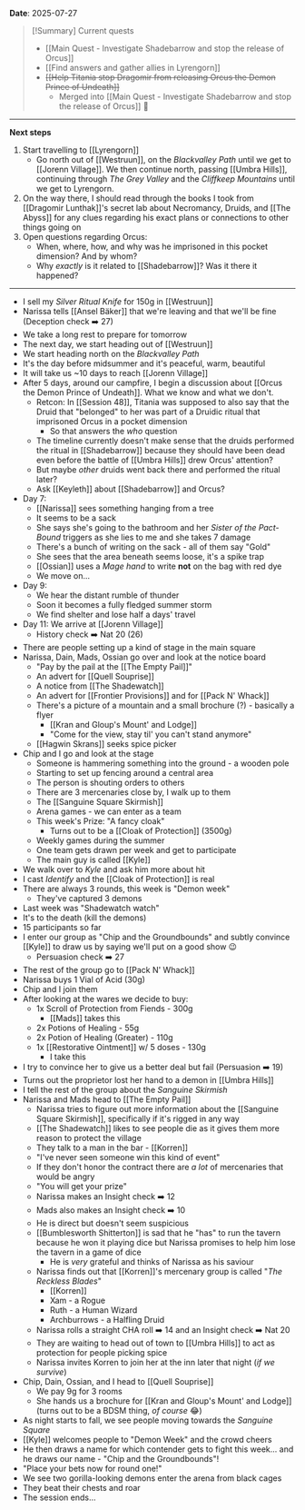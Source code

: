 **Date**: 2025-07-27

> [!Summary] Current quests
> - [[Main Quest - Investigate Shadebarrow and stop the release of Orcus]]
> - [[Find answers and gather allies in Lyrengorn]]
> - ~~[[Help Titania stop Dragomir from releasing Orcus the Demon Prince of Undeath]]~~
> 	- Merged into [[Main Quest - Investigate Shadebarrow and stop the release of Orcus]] 🔀

---
**Next steps**
1. Start travelling to [[Lyrengorn]]
	- Go north out of [[Westruun]], on the *Blackvalley Path* until we get to [[Jorenn Village]]. We then continue north, passing [[Umbra Hills]], continuing through *The Grey Valley* and the *Cliffkeep Mountains* until we get to Lyrengorn.
2. On the way there, I should read through the books I took from [[Dragomir Lunthak]]'s secret lab about Necromancy, Druids, and [[The Abyss]] for any clues regarding his exact plans or connections to other things going on
3. Open questions regarding Orcus:
	- When, where, how, and why was he imprisoned in this pocket dimension? And by whom?
	- Why *exactly* is it related to [[Shadebarrow]]? Was it there it happened?
---
- I sell my *Silver Ritual Knife* for 150g in [[Westruun]]
- Narissa tells [[Ansel Bäker]] that we're leaving and that we'll be fine (Deception check ➡️ 27)
- We take a long rest to prepare for tomorrow
- The next day, we start heading out of [[Westruun]]
- We start heading north on the *Blackvalley Path*
- It's the day before midsummer and it's peaceful, warm, beautiful
- It will take us ~10 days to reach [[Jorenn Village]]
- After 5 days, around our campfire, I begin a discussion about [[Orcus the Demon Prince of Undeath]]. What we know and what we don't.
	- Retcon: In [[Session 48]], Titania was supposed to also say that the Druid that "belonged" to her was part of a Druidic ritual that imprisoned Orcus in a pocket dimension
		- So that answers the *who* question
	- The timeline currently doesn't make sense that the druids performed the ritual in [[Shadebarrow]] because they should have been dead even before the battle of [[Umbra Hills]] drew Orcus' attention? 
	- But maybe *other* druids went back there and performed the ritual later?
	- Ask [[Keyleth]] about [[Shadebarrow]] and Orcus?
- Day 7:
	- [[Narissa]] sees something hanging from a tree
	- It seems to be a sack
	- She says she's going to the bathroom and her *Sister of the Pact-Bound* triggers as she lies to me and she takes 7 damage
	- There's a bunch of writing on the sack - all of them say "Gold"
	- She sees that the area beneath seems loose, it's a spike trap
	- [[Ossian]] uses a *Mage hand* to write **not** on the bag with red dye
	- We move on...
- Day 9:
	- We hear the distant rumble of thunder
	- Soon it becomes a fully fledged summer storm
	- We find shelter and lose half a days' travel
- Day 11: We arrive at [[Jorenn Village]]
	- History check ➡️ Nat 20 (26)
- There are people setting up a kind of stage in the main square
- Narissa, Dain, Mads, Ossian go over and look at the notice board
	- "Pay by the pail at the [[The Empty Pail]]"
	- An advert for [[Quell Souprise]]
	- A notice from [[The Shadewatch]]
	- An advert for [[Frontier Provisions]] and for [[Pack N' Whack]]
	- There's a picture of a mountain and a small brochure (?) - basically a flyer
		- [[Kran and Gloup's Mount' and Lodge]]
		- "Come for the view, stay til' you can't stand anymore"
	- [[Hagwin Skrans]] seeks spice picker
- Chip and I go and look at the stage
	- Someone is hammering something into the ground - a wooden pole
	- Starting to set up fencing around a central area
	- The person is shouting orders to others
	- There are 3 mercenaries close by, I walk up to them
	- The [[Sanguine Square Skirmish]]
	- Arena games - we can enter as a team
	- This week's Prize: "A fancy cloak"
		- Turns out to be a [[Cloak of Protection]] (3500g)
	- Weekly games during the summer
	- One team gets drawn per week and get to participate
	- The main guy is called [[Kyle]]
- We walk over to *Kyle* and ask him more about hit
- I cast *Identify* and the [[Cloak of Protection]] is real
- There are always 3 rounds, this week is "Demon week"
	- They've captured 3 demons
- Last week was "Shadewatch watch"
- It's to the death (kill the demons)
- 15 participants so far
- I enter our group as "Chip and the Groundbounds" and subtly convince [[Kyle]] to draw us by saying we'll put on a good show 😉
	- Persuasion check ➡️ 27
- The rest of the group go to [[Pack N' Whack]]
- Narissa buys 1 Vial of Acid (30g)
- Chip and I join them
- After looking at the wares we decide to buy:
	- 1x Scroll of Protection from Fiends - 300g
		- [[Mads]] takes this
	- 2x Potions of Healing - 55g
	- 2x Potion of Healing (Greater) - 110g
	- 1x [[Restorative Ointment]] w/ 5 doses - 130g
		- I take this
- I try to convince her to give us a better deal but fail (Persuasion ➡️ 19)
- Turns out the proprietor lost her hand to a demon in [[Umbra Hills]]
- I tell the rest of the group about the *Sanguine Skirmish*
- Narissa and Mads head to [[The Empty Pail]]
	- Narissa tries to figure out more information about the [[Sanguine Square Skirmish]], specifically if it's rigged in any way
	- [[The Shadewatch]] likes to see people die as it gives them more reason to protect the village
	- They talk to a man in the bar - [[Korren]]
	- "I've never seen someone win this kind of event"
	- If they don't honor the contract there are *a lot* of mercenaries that would be angry
	- "You will get your prize"
	- Narissa makes an Insight check ➡️ 12
	- Mads also makes an Insight check ➡️ 10
	- He is direct but doesn't seem suspicious
	- [[Bumblesworth Shitterton]] is sad that he "has" to run the tavern because he won it playing dice but Narissa promises to help him lose the tavern in a game of dice
		- He is *very* grateful and thinks of Narissa as his saviour
	- Narissa finds out that [[Korren]]'s mercenary group is called "*The Reckless Blades*"
		- [[Korren]]
		- Xam - a Rogue
		- Ruth - a Human Wizard
		- Archburrows - a Halfling Druid
	- Narissa rolls a straight CHA roll ➡️ 14 and an Insight check ➡️ Nat 20
	- They are waiting to head out of town to [[Umbra Hills]] to act as protection for people picking spice
	- Narissa invites Korren to join her at the inn later that night (*if we survive*)
- Chip, Dain, Ossian, and I head to [[Quell Souprise]]
	- We pay 9g for 3 rooms
	- She hands us a brochure for [[Kran and Gloup's Mount' and Lodge]] (turns out to be a BDSM thing, *of course* 😂)
- As night starts to fall, we see people moving towards the *Sanguine Square*
- [[Kyle]] welcomes people to "Demon Week" and the crowd cheers
- He then draws a name for which contender gets to fight this week... and he draws our name - "Chip and the Groundbounds"!
- "Place your bets now for round one!"
- We see two gorilla-looking demons enter the arena from black cages
- They beat their chests and roar
- The session ends...